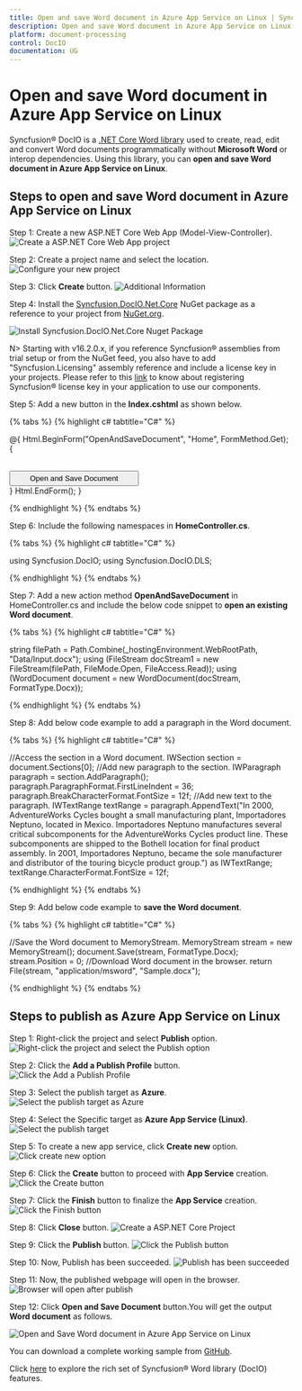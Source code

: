 ```yaml
---
title: Open and save Word document in Azure App Service on Linux | Syncfusion&reg;
description: Open and save Word document in Azure App Service on Linux using .NET Core Word (DocIO) library without Microsoft Word or interop dependencies.
platform: document-processing
control: DocIO
documentation: UG
---
```


# Open and save Word document in Azure App Service on Linux

Syncfusion&reg; DocIO is a [.NET Core Word library](https://www.syncfusion.com/document-processing/word-framework/net/word-library) used to create, read, edit and convert Word documents programmatically without **Microsoft Word** or interop dependencies. Using this library, you can **open and save Word document in Azure App Service on Linux**.

## Steps to open and save Word document in Azure App Service on Linux

Step 1: Create a new ASP.NET Core Web App (Model-View-Controller).
![Create a ASP.NET Core Web App project](Azure-Images/App-Service-Linux/Create-Project-WordtoPDF.png)

Step 2: Create a project name and select the location.
![Configure your new project](Azure-Images/App-Service-Windows/Configure-Open-and-Save-Word-Document.png)

Step 3: Click **Create** button.
![Additional Information](Azure-Images/App-Service-Linux/Additional_Information_WordtoPDF.png)

Step 4: Install the [Syncfusion.DocIO.Net.Core](https://www.nuget.org/packages/Syncfusion.DocIO.Net.Core) NuGet package as a reference to your project from [NuGet.org](https://www.nuget.org/).

![Install Syncfusion.DocIO.Net.Core Nuget Package](Azure-Images/App-Service-Windows/Nuget-Open-and-Save-Word-Document.png)

N> Starting with v16.2.0.x, if you reference Syncfusion&reg; assemblies from trial setup or from the NuGet feed, you also have to add "Syncfusion.Licensing" assembly reference and include a license key in your projects. Please refer to this [link](https://help.syncfusion.com/common/essential-studio/licensing/overview) to know about registering Syncfusion&reg; license key in your application to use our components.

Step 5: Add a new button in the **Index.cshtml** as shown below.

{% tabs %}
{% highlight c# tabtitle="C#" %}

@{
    Html.BeginForm("OpenAndSaveDocument", "Home", FormMethod.Get);
    {
        <div>
            <br>
            <input type="submit" value="Open and Save Document" style="width:230px;height:27px" />
        </div>
    }
    Html.EndForm();
}

{% endhighlight %}
{% endtabs %}

Step 6: Include the following namespaces in **HomeController.cs**.

{% tabs %}
{% highlight c# tabtitle="C#" %}

using Syncfusion.DocIO;
using Syncfusion.DocIO.DLS;

{% endhighlight %}
{% endtabs %}

Step 7: Add a new action method **OpenAndSaveDocument** in HomeController.cs and include the below code snippet to **open an existing Word document**.

{% tabs %}
{% highlight c# tabtitle="C#" %}

string filePath = Path.Combine(_hostingEnvironment.WebRootPath, "Data/Input.docx");
using (FileStream docStream1 = new FileStream(filePath, FileMode.Open, FileAccess.Read));
using (WordDocument document = new WordDocument(docStream, FormatType.Docx));

{% endhighlight %}
{% endtabs %}

Step 8: Add below code example to add a paragraph in the Word document.

{% tabs %}
{% highlight c# tabtitle="C#" %}

//Access the section in a Word document.
IWSection section = document.Sections[0];
//Add new paragraph to the section.
IWParagraph paragraph = section.AddParagraph();
paragraph.ParagraphFormat.FirstLineIndent = 36;
paragraph.BreakCharacterFormat.FontSize = 12f;
//Add new text to the paragraph.
IWTextRange textRange = paragraph.AppendText("In 2000, AdventureWorks Cycles bought a small manufacturing plant, Importadores Neptuno, located in Mexico. Importadores Neptuno manufactures several critical subcomponents for the AdventureWorks Cycles product line. These subcomponents are shipped to the Bothell location for final product assembly. In 2001, Importadores Neptuno, became the sole manufacturer and distributor of the touring bicycle product group.") as IWTextRange;
textRange.CharacterFormat.FontSize = 12f;

{% endhighlight %}
{% endtabs %}

Step 9: Add below code example to **save the Word document**.

{% tabs %}
{% highlight c# tabtitle="C#" %}

//Save the Word document to MemoryStream.
MemoryStream stream = new MemoryStream();
document.Save(stream, FormatType.Docx);
stream.Position = 0;
//Download Word document in the browser.
return File(stream, "application/msword", "Sample.docx");

{% endhighlight %}
{% endtabs %}

## Steps to publish as Azure App Service on Linux

Step 1: Right-click the project and select **Publish** option.
![Right-click the project and select the Publish option](Azure-Images/App-Service-Windows/Publish-Create-Word-Document.png)

Step 2: Click the **Add a Publish Profile** button.
![Click the Add a Publish Profile](Azure-Images/App-Service-Linux/Publish_Profile_WordtoPDF.png)

Step 3: Select the publish target as **Azure**.
![Select the publish target as Azure](Azure-Images/App-Service-Linux/Publish_Target_WordtoPDF.png)

Step 4: Select the Specific target as **Azure App Service (Linux)**.
![Select the publish target](Azure-Images/App-Service-Linux/Specific_Target_WordtoPDF.png)

Step 5: To create a new app service, click **Create new** option.
![Click create new option](Azure-Images/App-Service-Linux/Create_New_App_Service_WordtoPDF.png)

Step 6: Click the **Create** button to proceed with **App Service** creation.
![Click the Create button](Azure-Images/App-Service-Linux/Hosting-Open-and-Save-Word-Document.png)

Step 7: Click the **Finish** button to finalize the **App Service** creation.
![Click the Finish button](Azure-Images/App-Service-Linux/Finish-Open-and-Save-Word-Document.png)

Step 8: Click **Close** button.
![Create a ASP.NET Core Project](Azure-Images/App-Service-Linux/Publish-Open-and-Save-Word-Document.png)

Step 9: Click the **Publish** button.
![Click the Publish button](Azure-Images/App-Service-Linux/Before-Publish-Open-and-Save-Word-Document.png)

Step 10: Now, Publish has been succeeded.
![Publish has been succeeded](Azure-Images/App-Service-Linux/After-Publish-Open-and-Save-Word-Document.png)

Step 11: Now, the published webpage will open in the browser. 
![Browser will open after publish](Azure-Images/App-Service-Windows/Browser-Open-and-Save-Word-Document.png)

Step 12: Click **Open and Save Document** button.You will get the output **Word document** as follows.

![Open and Save Word document in Azure App Service on Linux](ASP-NET-Core_images/OpenAndSaveOutput.png)

You can download a complete working sample from [GitHub](https://github.com/SyncfusionExamples/DocIO-Examples/tree/main/Read-and-Save-document/Open-and-save-Word-document/Azure/Azure_App_Service).

Click [here](https://www.syncfusion.com/document-processing/word-framework/net-core) to explore the rich set of Syncfusion&reg; Word library (DocIO) features.